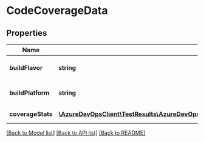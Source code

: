 # CodeCoverageData

## Properties
Name | Type | Description | Notes
------------ | ------------- | ------------- | -------------
**buildFlavor** | **string** | Flavor of build for which data is retrieved/published | [optional] 
**buildPlatform** | **string** | Platform of build for which data is retrieved/published | [optional] 
**coverageStats** | [**\AzureDevOpsClient\TestResults\AzureDevOpsClient\TestResults\Model\CodeCoverageStatistics[]**](CodeCoverageStatistics.md) | List of coverage data for the build | [optional] 

[[Back to Model list]](../README.md#documentation-for-models) [[Back to API list]](../README.md#documentation-for-api-endpoints) [[Back to README]](../README.md)


